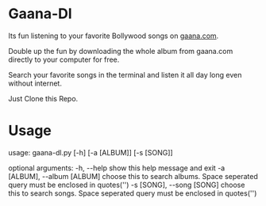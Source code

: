Gaana-Dl
========
Its fun listening to your favorite Bollywood songs on [gaana.com]('http://gaana.com').

Double up the fun by downloading the whole album from gaana.com directly to your computer for free.

Search your favorite songs in the terminal and listen it all day long even without internet.

Just Clone this Repo.

Usage
=====
usage: gaana-dl.py [-h] [-a [ALBUM]] [-s [SONG]]

optional arguments:
  -h, --help            show this help message and exit
  -a [ALBUM], --album [ALBUM]
                        choose this to search albums. Space seperated query
                        must be enclosed in quotes('')
  -s [SONG], --song [SONG]
                        choose this to search songs. Space seperated query
                        must be enclosed in quotes('')

